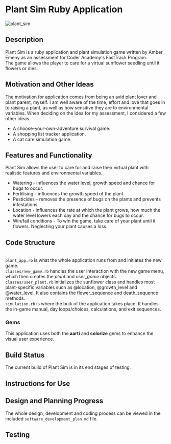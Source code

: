 # Plant Sim Ruby Application
![plant_sim](https://github.com/amberemeny/terminal_assignment/blob/testing/images/plant_sim.gif?raw=true)
## Description
Plant Sim is a ruby application and plant simulation game written by Amber Emeny as an assessment for Coder Academy's FastTrack Program.
<br> The game allows the player to care for a virtual sunflower seedling until it flowers or dies. 

## Motivation and Other Ideas
The motivation for application comes from being an avid plant lover and plant parent, myself. I am well aware of the time, effort and love that goes in to raising a plant, as well as how sensitive they are to environmental variables. 
When deciding on the idea for my assessment, I considered a few other ideas.
- A choose-your-own-adventure survival game.
- A shopping list tracker application.
- A cat care simulation game.

## Features and Functionality
Plant Sim allows the user to care for and raise their virtual plant with realistic features and environmental variables.
+ Watering - influences the water level, growth speed and chance for bugs to occur.
+ Fertilising - influences the growth speed of the plant.
+ Pesticides - removes the presence of bugs on the plants and prevents infestations.
+ Location - influences the rate at which the plant grows, how much the water level lowers each day and the chance for bugs to occur.
+ Win/fail conditions - To win the game, take care of your plant until it flowers. Neglecting your plant causes a loss.
## Code Structure
<br> `plant_app.rb` is what the whole application runs from and initiates the new game.
<br> `classes/new_game.rb` handles the user interaction with the new game menu, which then creates the *plant* and *user_game* objects.
<br>`classes/user_plant.rb` initializes the sunflower class and handles most plant-specific variables such as @location, @growth_level and @water_level. It also contains the flower_sequence and death_sequence methods.
<br> `simulation.rb` is where the bulk of the application takes place. It handles the in-game manual, day loops/choices, calculations, and exit sequences.
### Gems
This application uses both the __aarti__ and __colorize__ gems to enhance the visual user experience.
## Build Status
The current build of Plant Sim is in its end stages of testing.
## Instructions for Use
	
## Design and Planning Progress
 The whole design, development and coding process can be viewed in the included `software_development_plan.md` file.
## Testing